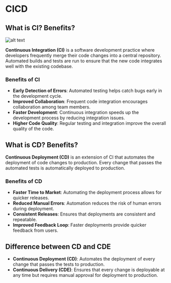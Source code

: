# CICD

## What is CI? Benefits?

![alt text](<tech264 (8).png>)

**Continuous Integration (CI)** is a software development practice where developers frequently merge their code changes into a central repository. Automated builds and tests are run to ensure that the new code integrates well with the existing codebase.

### Benefits of CI

- **Early Detection of Errors**: Automated testing helps catch bugs early in the development cycle.
- **Improved Collaboration**: Frequent code integration encourages collaboration among team members.
- **Faster Development**: Continuous integration speeds up the development process by reducing integration issues.
- **Higher Code Quality**: Regular testing and integration improve the overall quality of the code.

## What is CD? Benefits?

**Continuous Deployment (CD)** is an extension of CI that automates the deployment of code changes to production. Every change that passes the automated tests is automatically deployed to production.

### Benefits of CD

- **Faster Time to Market**: Automating the deployment process allows for quicker releases.
- **Reduced Manual Errors**: Automation reduces the risk of human errors during deployment.
- **Consistent Releases**: Ensures that deployments are consistent and repeatable.
- **Improved Feedback Loop**: Faster deployments provide quicker feedback from users.

## Difference between CD and CDE

- **Continuous Deployment (CD)**: Automates the deployment of every change that passes the tests to production.
- **Continuous Delivery (CDE)**: Ensures that every change is deployable at any time but requires manual approval for deployment to production.
